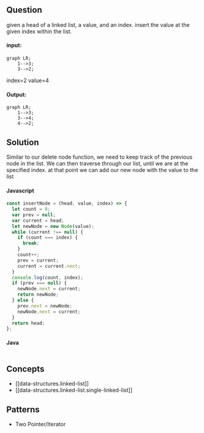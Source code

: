 
## Question

given a head of a linked list, a value, and an index. insert the value at the given index within the list.

#### input:

```mermaid
graph LR;
    1-->3;
    3-->2;
```

index=2
value=4

#### Output:

```mermaid
graph LR;
    1-->3;
    3-->4;
    4-->2;
```

## Solution

Similar to our delete node function, we need to keep track of the previous node in the list. We can then traverse through our list, until we are at the specified index. at that point we can add our new node with the value to the list

#### Javascript

```javascript
const insertNode = (head, value, index) => {
  let count = 0;
  var prev = null;
  var current = head;
  let newNode = new Node(value);
  while (current !== null) {
    if (count === index) {
      break;
    }
    count++;
    prev = current;
    current = current.next;
  }
  console.log(count, index);
  if (prev === null) {
    newNode.next = current;
    return newNode;
  } else {
    prev.next = newNode;
    newNode.next = current;
  }
  return head;
};
```

#### Java

```java

```

## Concepts

- [[data-structures.linked-list]]
- [[data-structures.linked-list.single-linked-list]]

## Patterns

- Two Pointer/Iterator

